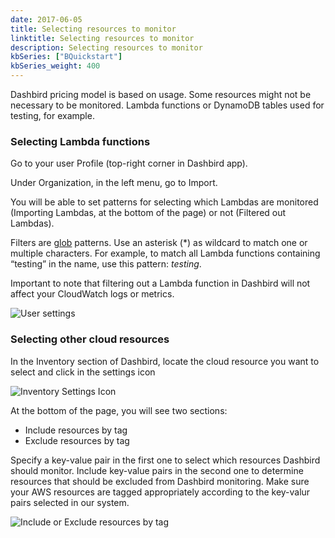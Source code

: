 ```yaml
---
date: 2017-06-05
title: Selecting resources to monitor
linktitle: Selecting resources to monitor
description: Selecting resources to monitor
kbSeries: ["BQuickstart"]
kbSeries_weight: 400
---
```


Dashbird pricing model is based on usage. Some resources might not be necessary to be monitored. Lambda functions or DynamoDB tables used for testing, for example.



### Selecting Lambda functions

Go to your user Profile (top-right corner in Dashbird app).

Under Organization, in the left menu, go to Import.

You will be able to set patterns for selecting which Lambdas are monitored (Importing Lambdas, at the bottom of the page) or not (Filtered out Lambdas).

Filters are <a href="https://en.wikipedia.org/wiki/Glob_(programming)">glob</a> patterns. Use an asterisk (\*) as wildcard to match one or multiple characters. For example, to match all Lambda functions containing “testing” in the name, use this pattern: *testing*.

Important to note that filtering out a Lambda function in Dashbird will not affect your CloudWatch logs or metrics.

![User settings](/images/docs/select-lambdas-to-monitor.png)



### Selecting other cloud resources

In the Inventory section of Dashbird, locate the cloud resource you want to select and click in the settings icon

![Inventory Settings Icon](/images/docs/quick-start/select-resources-to-monitor/inventory-resource-settings-icon.png "Inventory Settings Icon")


At the bottom of the page, you will see two sections:

* Include resources by tag
* Exclude resources by tag

Specify a key-value pair in the first one to select which resources Dashbird should monitor. Include key-value pairs in the second one to determine resources that should be excluded from Dashbird monitoring. Make sure your AWS resources are tagged appropriately according to the key-valur pairs selected in our system.

![Include or Exclude resources by tag](/images/docs/quick-start/select-resources-to-monitor/inventory-include-exclude-resources-by-tag.png "Include or Exclude resources by tag")
